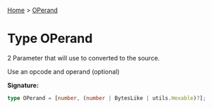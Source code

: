 [Home](../index.md) &gt; [OPerand](./operand.md)

# Type OPerand

2 Parameter that will use to converted to the source.

Use an opcode and operand (optional)

<b>Signature:</b>

```typescript
type OPerand = [number, (number | BytesLike | utils.Hexable)?];
```
